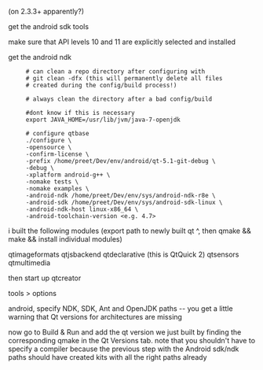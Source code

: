 (on 2.3.3+ apparently?)

get the android sdk tools

make sure that API levels 10 and 11 are explicitly selected and installed

get the android ndk

         # can clean a repo directory after configuring with
         # git clean -dfx (this will permanently delete all files
         # created during the config/build process!)

         # always clean the directory after a bad config/build

         #dont know if this is necessary
         export JAVA_HOME=/usr/lib/jvm/java-7-openjdk

         # configure qtbase
         ./configure \
         -opensource \
         -confirm-license \
         -prefix /home/preet/Dev/env/android/qt-5.1-git-debug \
         -debug \
         -xplatform android-g++ \
         -nomake tests \
         -nomake examples \
         -android-ndk /home/preet/Dev/env/sys/android-ndk-r8e \
         -android-sdk /home/preet/Dev/env/sys/android-sdk-linux \
         -android-ndk-host linux-x86_64 \
         -android-toolchain-version <e.g. 4.7>


i built the following modules (export path to newly built qt ^, then qmake && make && install individual modules)

qtimageformats
qtjsbackend
qtdeclarative (this is QtQuick 2)
qtsensors
qtmultimedia


then start up qtcreator

tools > options

android, specify NDK, SDK, Ant and OpenJDK paths -- you get a little warning that Qt versions for architectures are missing

now go to Build & Run and add the qt version we just built by finding the corresponding qmake in the Qt Versions tab. note that you shouldn't have to specify a compiler because the previous step with the Android sdk/ndk paths should have created kits with all the right paths already
